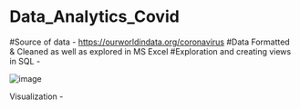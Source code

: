 # Data_Analytics_Covid
#Source of data - https://ourworldindata.org/coronavirus
#Data Formatted & Cleaned as well as explored in MS Excel
#Exploration and creating views in SQL - 

![image](https://user-images.githubusercontent.com/29434392/176500543-0482d39c-5ef5-476a-94a2-f0f5dff4e4c9.png)


Visualization -
